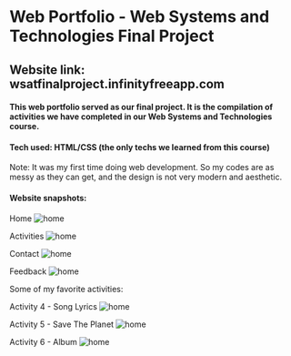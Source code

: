 # Web Portfolio - Web Systems and Technologies Final Project
## Website link: wsatfinalproject.infinityfreeapp.com
#### This web portfolio served as our final project. It is the compilation of activities we have completed in our Web Systems and Technologies course.

#### Tech used: HTML/CSS (the only techs we learned from this course)

Note: It was my first time doing web development. So my codes are as messy as they can get, and the design is not very modern and aesthetic.

#### Website snapshots:
Home
![home](https://github.com/rogincodes/Web_Systems_Final_Output/blob/main/snapshots/Home.png)

Activities
![home](https://github.com/rogincodes/Web_Systems_Final_Output/blob/main/snapshots/Activities.png)

Contact
![home](https://github.com/rogincodes/Web_Systems_Final_Output/blob/main/snapshots/Contact.png)

Feedback
![home](https://github.com/rogincodes/Web_Systems_Final_Output/blob/main/snapshots/Feedback.png)

Some of my favorite activities:

Activity 4 - Song Lyrics
![home](https://github.com/rogincodes/Web_Systems_Final_Output/blob/main/snapshots/Activity%204%20-%20Song%20Lyrics.png)

Activity 5 - Save The Planet
![home](https://github.com/rogincodes/Web_Systems_Final_Output/blob/main/snapshots/Activity%205%20-%20Save%20The%20Planet.png)

Activity 6 - Album
![home](https://github.com/rogincodes/Web_Systems_Final_Output/blob/main/snapshots/Activity%206%20-%20Album.png)
